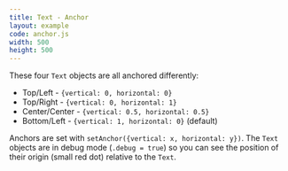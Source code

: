 ```yaml
---
title: Text - Anchor
layout: example
code: anchor.js
width: 500
height: 500
---
```


These four `Text` objects are all anchored differently:

-   Top/Left - `{vertical: 0, horizontal: 0}`
-   Top/Right - `{vertical: 0, horizontal: 1}`
-   Center/Center - `{vertical: 0.5, horizontal: 0.5}`
-   Bottom/Left - `{vertical: 1, horizontal: 0}` (default)

Anchors are set with `setAnchor({vertical: x, horizontal: y})`. The `Text` objects are in debug mode (`.debug = true`) so you can see the position of their origin (small red dot) relative to the `Text`.
